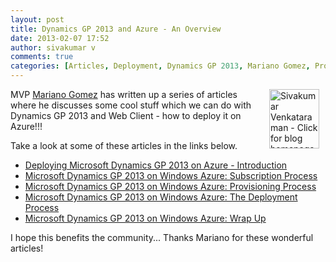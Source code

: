 ```yaml
---
layout: post
title: Dynamics GP 2013 and Azure - An Overview
date: 2013-02-07 17:52
author: sivakumar v
comments: true
categories: [Articles, Deployment, Dynamics GP 2013, Mariano Gomez, Provisioning, Sivakumar Venkataraman, Subscription, Uncategorized, Web Client, Windows Azure]
---
```

<p style="text-align: left;"><a title="Sivakumar Venkataraman - Click for blog homepage"><img src="https://microsofttpd.github.io/assets/0871.sivav.jpg" alt="Sivakumar Venkataraman - Click for blog homepage" width="80" height="95" align="right" border="0" hspace="10" /></a>MVP <a title="Mariano Gomez" href="http://dynamicsgpblogster.blogspot.com/" target="_blank">Mariano Gomez</a> has written up a series of articles where he discusses some cool stuff which we can do with Dynamics GP 2013 and Web Client - how to deploy it on Azure!!!</p>
<p>Take a look at some of these articles in the links below.</p>
<ul>
<li><a title="Deploying Microsoft Dynamics GP 2013 on Azure - Introduction" href="http://blogs.technet.com/controlpanel/blogs/posteditor.aspx/Deploying Microsoft Dynamics GP 2013 on Azure - Introd" target="_blank">Deploying Microsoft Dynamics GP 2013 on Azure - Introduction</a></li>
<li><a title="Microsoft Dynamics GP 2013 on Windows Azure: Subscription Process" href="http://dynamicsgpblogster.blogspot.com/2013/01/microsoft-dynamics-gp-2013-on-windows.html" target="_blank">Microsoft Dynamics GP 2013 on Windows Azure: Subscription Process</a></li>
<li><a title="Microsoft Dynamics GP 2013 on Windows Azure: Provisioning Process" href="http://dynamicsgpblogster.blogspot.com/2013/01/microsoft-dynamics-gp-2013-on-windows_17.html" target="_blank">Microsoft Dynamics GP 2013 on Windows Azure: Provisioning Process</a></li>
<li><a title="Microsoft Dynamics GP 2013 on Windows Azure: The Deployment Process" href="http://dynamicsgpblogster.blogspot.com/2013/01/microsoft-dynamics-gp-2013-on-windows_31.html" target="_blank">Microsoft Dynamics GP 2013 on Windows Azure: The Deployment Process</a></li>
<li><a title="Microsoft Dynamics GP 2013 on Windows Azure: Wrap Up" href="http://dynamicsgpblogster.blogspot.com/2013/02/microsoft-dynamics-gp-2013-on-windows.html" target="_blank">Microsoft Dynamics GP 2013 on Windows Azure: Wrap Up</a></li>
</ul>
<p>I hope this benefits the community... Thanks Mariano for these wonderful articles!</p>
